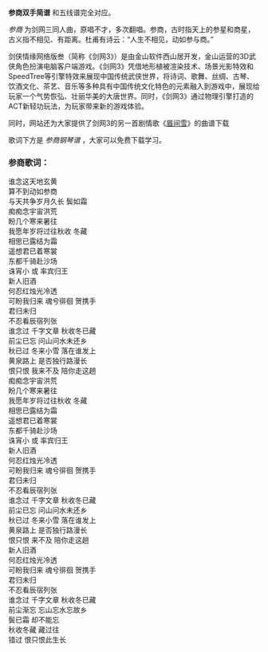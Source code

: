 

**参商双手简谱** 和五线谱完全对应。

_参商_ 为剑网三同人曲，原唱不才，多次翻唱。参商，古时指天上的参星和商星，古义指不相见、有距离。杜甫有诗云：“人生不相见，动如参与商。”

剑侠情缘网络版叁（简称《剑网3》）是由金山软件西山居开发，金山运营的3D武侠角色扮演电脑客户端游戏。《剑网3》凭借地形植被渲染技术、场景光影特效和SpeedTree等引擎特效来展现中国传统武侠世界，将诗词、歌舞、丝绸、古琴、饮酒文化、茶艺、音乐等多种具有中国传统文化特色的元素融入到游戏中，展现给玩家一个气势恢弘、壮丽华美的大唐世界。同时，《剑网3》通过物理引擎打造的ACT新轻功玩法，为玩家带来新的游戏体验。

同时，网站还为大家提供了剑网3的另一首剧情歌《[眉间雪](Music-8634-眉间雪-剑网3剧情歌.html "眉间雪")》的曲谱下载

歌词下方是 _参商钢琴谱_ ，大家可以免费下载学习。

### 参商歌词：

谁念这天地玄黄  
算不到动如参商  
与天共争岁月久长 鬓如霜  
痴痴念宇宙洪荒  
盼几个寒来暑往  
我愿年岁将过往秋收 冬藏  
相思已露结为霜  
遥想君已着寒裳  
东都千骑赴沙场  
诛宵小 或 率宾归王  
新人旧酒  
何忍红烛光冷透  
可盼我归来 魂兮徘徊 贺携手  
君归未归  
不忍看辰宿列张  
谁念过 千字文章 秋收冬已藏  
前尘已忘 问山问水未还乡  
秋已过 冬来小雪 落在谁发上  
黄泉路上 是否独行路漫长  
恨只恨 我来不及 陪你走这趟  
痴痴念宇宙洪荒  
盼几个寒来暑往  
我愿年岁将过往秋收 冬藏  
相思已露结为霜  
遥想君已着寒裳  
东都千骑赴沙场  
诛宵小 或 率宾归王  
新人旧酒  
何忍红烛光冷透  
可盼我归来 魂兮徘徊 贺携手  
君归未归  
不忍看辰宿列张  
谁念过 千字文章 秋收冬已藏  
前尘已忘 问山问水未还乡  
秋已过 冬来小雪 落在谁发上  
黄泉路上 是否独行路漫长  
恨只恨 来不及 陪你走这趟  
新人旧酒  
何忍红烛光冷透  
可盼我归来 魂兮徘徊 贺携手  
君归未归  
不忍看辰宿列张  
谁念过 千字文章 秋收冬已藏  
前尘渐忘 忘山忘水忘故乡  
鬓已霜 却不能忘  
秋收冬藏 藏过往  
错过 恨只恨此生长

